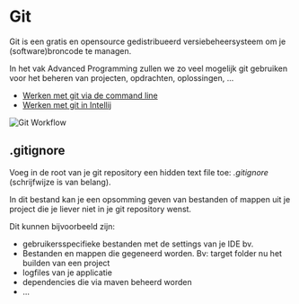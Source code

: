 # Git

Git is een gratis en opensource gedistribueerd versiebeheersysteem om je (software)broncode te managen.

In het vak Advanced Programming zullen we zo veel mogelijk git gebruiken voor het beheren van projecten, opdrachten, oplossingen, ...

* [Werken met git via de command line](https://github.com/vives-advprog/werken-met-git/tree/master/commandline)
* [Werken met git in Intellij](https://github.com/vives-advprog/werken-met-git/tree/master/intellij)

![Git Workflow](https://github.com/vives-advprog/werken-met-git/blob/master/images/workflow.png "Git Workflow")

## .gitignore
Voeg in de root van je git repository een hidden text file toe: _.gitignore_ (schrijfwijze is van belang).

In dit bestand kan je een opsomming geven van bestanden of mappen uit je project die je liever niet in je git repository wenst.

Dit kunnen bijvoorbeeld zijn:
* gebruikersspecifieke bestanden met de settings van je IDE bv.
* Bestanden en mappen die gegeneerd worden. Bv: target folder nu het builden van een project
* logfiles van je applicatie
* dependencies die via maven beheerd worden
* ...

